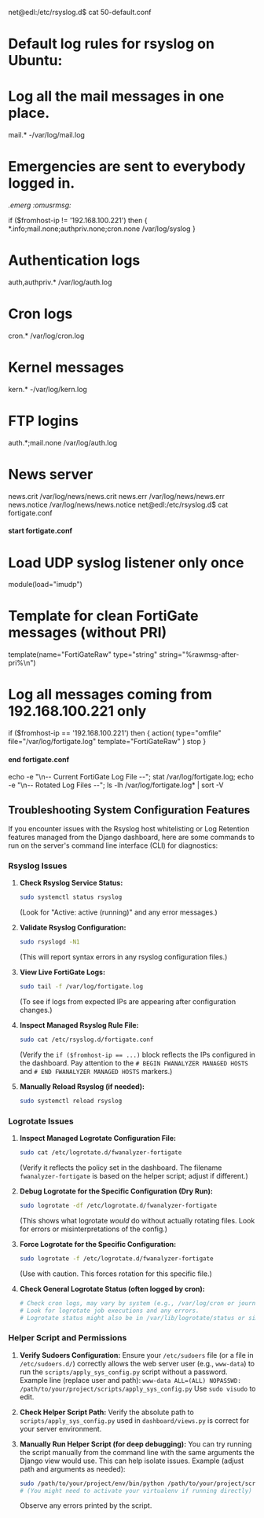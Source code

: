 net@edl:/etc/rsyslog.d$ cat 50-default.conf
#  Default log rules for rsyslog on Ubuntu:

# Log all the mail messages in one place.
mail.*            -/var/log/mail.log

# Emergencies are sent to everybody logged in.
*.emerg           :omusrmsg:*

if ($fromhost-ip != '192.168.100.221') then {
    *.info;mail.none;authpriv.none;cron.none    /var/log/syslog
}

# Authentication logs
auth,authpriv.*   /var/log/auth.log

# Cron logs
cron.*            /var/log/cron.log

# Kernel messages
kern.*            -/var/log/kern.log

# FTP logins
auth.*;mail.none  /var/log/auth.log

# News server
news.crit         /var/log/news/news.crit
news.err          /var/log/news/news.err
news.notice       /var/log/news/news.notice
net@edl:/etc/rsyslog.d$ cat fortigate.conf
#### start fortigate.conf ####

# Load UDP syslog listener only once
module(load="imudp")

# Template for clean FortiGate messages (without PRI)
template(name="FortiGateRaw" type="string" string="%rawmsg-after-pri%\n")

# Log all messages coming from 192.168.100.221 only
if ($fromhost-ip == '192.168.100.221') then {
    action(
        type="omfile"
        file="/var/log/fortigate.log"
        template="FortiGateRaw"
    )
    stop
}

#### end fortigate.conf ####


echo -e "\n-- Current FortiGate Log File --"; stat /var/log/fortigate.log; echo -e "\n-- Rotated Log Files --"; ls -lh /var/log/fortigate.log* | sort -V

## Troubleshooting System Configuration Features

If you encounter issues with the Rsyslog host whitelisting or Log Retention features managed from the Django dashboard, here are some commands to run on the server's command line interface (CLI) for diagnostics:

### Rsyslog Issues

1.  **Check Rsyslog Service Status:**
    ```bash
    sudo systemctl status rsyslog
    ```
    (Look for "Active: active (running)" and any error messages.)

2.  **Validate Rsyslog Configuration:**
    ```bash
    sudo rsyslogd -N1
    ```
    (This will report syntax errors in any rsyslog configuration files.)

3.  **View Live FortiGate Logs:**
    ```bash
    sudo tail -f /var/log/fortigate.log
    ```
    (To see if logs from expected IPs are appearing after configuration changes.)

4.  **Inspect Managed Rsyslog Rule File:**
    ```bash
    sudo cat /etc/rsyslog.d/fortigate.conf
    ```
    (Verify the `if ($fromhost-ip == ...)` block reflects the IPs configured in the dashboard. Pay attention to the `# BEGIN FWANALYZER MANAGED HOSTS` and `# END FWANALYZER MANAGED HOSTS` markers.)

5.  **Manually Reload Rsyslog (if needed):**
    ```bash
    sudo systemctl reload rsyslog
    ```

### Logrotate Issues

1.  **Inspect Managed Logrotate Configuration File:**
    ```bash
    sudo cat /etc/logrotate.d/fwanalyzer-fortigate
    ```
    (Verify it reflects the policy set in the dashboard. The filename `fwanalyzer-fortigate` is based on the helper script; adjust if different.)

2.  **Debug Logrotate for the Specific Configuration (Dry Run):**
    ```bash
    sudo logrotate -df /etc/logrotate.d/fwanalyzer-fortigate
    ```
    (This shows what logrotate *would* do without actually rotating files. Look for errors or misinterpretations of the config.)

3.  **Force Logrotate for the Specific Configuration:**
    ```bash
    sudo logrotate -f /etc/logrotate.d/fwanalyzer-fortigate
    ```
    (Use with caution. This forces rotation for this specific file.)

4.  **Check General Logrotate Status (often logged by cron):**
    ```bash
    # Check cron logs, may vary by system (e.g., /var/log/cron or journalctl -u cron)
    # Look for logrotate job executions and any errors.
    # Logrotate status might also be in /var/lib/logrotate/status or similar.
    ```

### Helper Script and Permissions

1.  **Verify Sudoers Configuration:**
    Ensure your `/etc/sudoers` file (or a file in `/etc/sudoers.d/`) correctly allows the web server user (e.g., `www-data`) to run the `scripts/apply_sys_config.py` script without a password.
    Example line (replace user and path):
    `www-data ALL=(ALL) NOPASSWD: /path/to/your/project/scripts/apply_sys_config.py`
    Use `sudo visudo` to edit.

2.  **Check Helper Script Path:**
    Verify the absolute path to `scripts/apply_sys_config.py` used in `dashboard/views.py` is correct for your server environment.

3.  **Manually Run Helper Script (for deep debugging):**
    You can try running the script manually from the command line with the same arguments the Django view would use. This can help isolate issues.
    Example (adjust path and arguments as needed):
    ```bash
    sudo /path/to/your/project/env/bin/python /path/to/your/project/scripts/apply_sys_config.py --ips "1.2.3.4" 
    # (You might need to activate your virtualenv if running directly)
    ```
    Observe any errors printed by the script.

